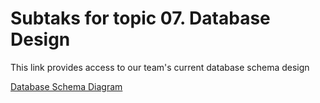 # Subtaks for topic 07. Database Design

This link provides access to our team's current database schema design

[Database Schema Diagram](https://drive.google.com/file/d/1TU-XoNgH8-2CFuTI5SFKy13GaxwJ_g7U/view?usp=sharing)
